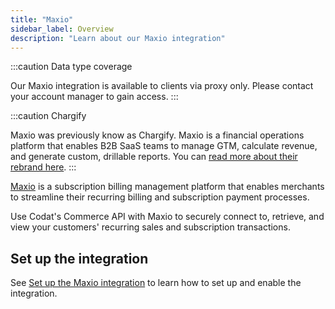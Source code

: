 ```yaml
---
title: "Maxio"
sidebar_label: Overview
description: "Learn about our Maxio integration"
---
```


:::caution Data type coverage

Our Maxio integration is available to clients via proxy only. Please contact your account manager to gain access.
:::

:::caution Chargify

Maxio was previously know as Chargify. Maxio is a financial operations platform that enables B2B SaaS teams to manage GTM, calculate revenue, and generate custom, drillable reports. You can [read more about their rebrand here](https://www.maxio.com/chargify).
:::

<p>
  <a href="https://www.chargify.com/" target="_blank">Maxio</a> 
  is a subscription billing management platform that enables merchants to streamline their recurring billing and subscription payment processes.
</p>

Use Codat's Commerce API with Maxio to securely connect to, retrieve, and view your customers' recurring sales and subscription transactions.

## Set up the integration

See [Set up the Maxio integration](/integrations/commerce/chargify/commerce-chargify-setup) to learn how to set up and enable the integration.
